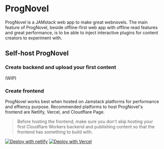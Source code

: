 # ProgNovel

ProgNovel is a JAMstack web app to make great webnovels. The main feature of ProgNovel, beside offline-first
web app with offline read features and great performance, is to be able to inject interactive plugins
for content creators to experiment with.

## Self-host ProgNovel

### Create backend and upload your first content

(WIP)

### Create frontend

ProgNovel works best when hosted on Jamstack platforms for performance and effiency purpose. Recommended platforms to host ProgNovel's frontend are Netlify, Vercel, and Cloudflare Page.

> Before hosting the frontend, make sure you don't skip hosting your first Cloudflare Workers backend and publishing content so that the frontend has something to build with.

[![Deploy with netlify](https://www.netlify.com/img/deploy/button.svg)](https://app.netlify.com/start/deploy?repository=https://github.com/prognoveljs/prognovel-app)
[![Deploy with Vercel](https://vercel.com/button)](https://vercel.com/new/clone?repository-url=https%3A%2F%2Fgithub.com%2Fprognoveljs%2Fprognovel-app&env=SITE_TITLE,BACKEND_API&envDescription=You%20need%20to%20host%20ProgNovel%20backend%20and%20upload%20content%20at%20least%20once%20before%20proceed%20to%20host%20your%20frontend%20app.&envLink=https%3A%2F%2Fdemo.prognovel.com%2Fhelp%2Fhow-to-host-prognovel&project-name=my-awesome-prognovel-app&demo-title=ProgNovel%20App&demo-description=A%20webapp%20made%20with%20ProgNovel.&demo-url=https%3A%2F%2Fdemo.prognovel.com&demo-image=https%3A%2F%2Fprognovel-static.b-cdn.net%2Fprognovel-static-images%2Fprognovel%2520ss.jpg)
